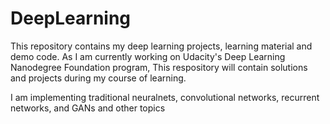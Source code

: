 # DeepLearning
This repository contains my deep learning projects, learning material and demo code. As I am currently working on Udacity's Deep Learning Nanodegree Foundation program, This respository will contain solutions and projects during my course of learning. 

I am implementing traditional neuralnets, convolutional networks, recurrent networks, and GANs and other topics
